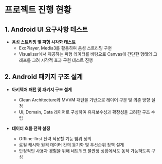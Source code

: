 # 프로젝트 진행 현황

## 1. Android UI 요구사항 테스트
- **음성 스트리밍 및 파형 시각화 테스트**
  - ExoPlayer, Media3를 활용하여 음성 스트리밍 구현
  - Visualizer에서 제공하는 파형 데이터를 바탕으로 Canvas에 간단한 형태의 그래프를 그려 시각적 효과 구현 테스트 진행

## 2. Android 패키지 구조 설계
- **아키텍처 패턴 및 패키지 구조 설계**
  - Clean Architecture와 MVVM 패턴을 기반으로 레이어 구분 및 의존 방향 설정
  - Ui, Domain, Data 레이어로 구성하여 유지보수성과 확장성을 고려한 구조 수립

- **데이터 흐름 전략 설정**
  - Offline-first 전략 적용할 기능 범위 정의
  - 로컬 캐시와 원격 데이터 간의 동기화 및 우선순위 정책 설계
  - 안정적인 사용자 경험을 위해 네트워크 불안정 상황에서도 동작 가능하도록 구성
